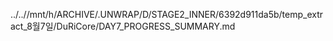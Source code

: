 ../..//mnt/h/ARCHIVE/.UNWRAP/D/STAGE2_INNER/6392d911da5b/temp_extract_8월7일/DuRiCore/DAY7_PROGRESS_SUMMARY.md